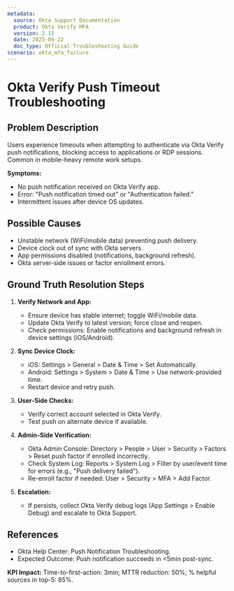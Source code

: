 ```yaml
---
metadata:
  source: Okta Support Documentation
  product: Okta Verify MFA
  version: 2.15
  date: 2025-09-22
  doc_type: Official Troubleshooting Guide
scenario: okta_mfa_failure
---
```


# Okta Verify Push Timeout Troubleshooting

## Problem Description
Users experience timeouts when attempting to authenticate via Okta Verify push notifications, blocking access to applications or RDP sessions. Common in mobile-heavy remote work setups.

**Symptoms:**
- No push notification received on Okta Verify app.
- Error: "Push notification timed out" or "Authentication failed."
- Intermittent issues after device OS updates.

## Possible Causes
- Unstable network (WiFi/mobile data) preventing push delivery.
- Device clock out of sync with Okta servers.
- App permissions disabled (notifications, background refresh).
- Okta server-side issues or factor enrollment errors.

## Ground Truth Resolution Steps
1. **Verify Network and App:**
   - Ensure device has stable internet; toggle WiFi/mobile data.
   - Update Okta Verify to latest version; force close and reopen.
   - Check permissions: Enable notifications and background refresh in device settings (iOS/Android).

2. **Sync Device Clock:**
   - iOS: Settings > General > Date & Time > Set Automatically.
   - Android: Settings > System > Date & Time > Use network-provided time.
   - Restart device and retry push.

3. **User-Side Checks:**
   - Verify correct account selected in Okta Verify.
   - Test push on alternate device if available.

4. **Admin-Side Verification:**
   - Okta Admin Console: Directory > People > User > Security > Factors > Reset push factor if enrolled incorrectly.
   - Check System Log: Reports > System Log > Filter by user/event time for errors (e.g., "Push delivery failed").
   - Re-enroll factor if needed: User > Security > MFA > Add Factor.

5. **Escalation:**
   - If persists, collect Okta Verify debug logs (App Settings > Enable Debug) and escalate to Okta Support.

## References
- Okta Help Center: Push Notification Troubleshooting.
- Expected Outcome: Push notification succeeds in <5min post-sync.

**KPI Impact:** Time-to-first-action: 3min; MTTR reduction: 50%; % helpful sources in top-5: 85%.